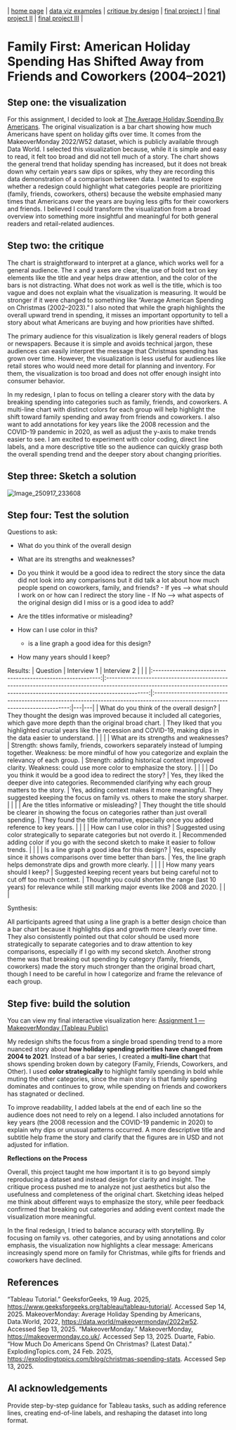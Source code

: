 | [home page](https://cmustudent.github.io/tswd-portfolio-templates/) | [data viz examples](dataviz-examples) | [critique by design](critique-by-design) | [final project I](final-project-part-one) | [final project II](final-project-part-two) | [final project III](final-project-part-three) |

# Family First: American Holiday Spending Has Shifted Away from Friends and Coworkers (2004–2021)

## Step one: the visualization

For this assignment, I decided to look at [The Average Holiday Spending By Americans](https://data.world/makeovermonday/2022w52). The original visualization is a bar chart showing how much Americans have spent on holiday gifts over time. It comes from the MakeoverMonday 2022/W52 dataset, which is publicly available through Data World.  I selected this visualization because, while it is simple and easy to read, it felt too broad and did not tell much of a story. The chart shows the general trend that holiday spending has increased, but it does not break down why certain years saw dips or spikes, why they are recording this data demonstration of a comparison between data. I wanted to explore whether a redesign could highlight what categories people are prioritizing (family, friends, coworkers, others) because the website emphasied many times that Americans over the years are buying less gifts for their coworkers and friends. I believed I could transform the visualization from a broad overview into something more insightful and meaningful for both general readers and retail-related audiences.

## Step two: the critique

The chart is straightforward to interpret at a glance, which works well for a general audience. The x and y axes are clear, the use of bold text on key elements like the title and year helps draw attention, and the color of the bars is not distracting. What does not work as well is the title, which is too vague and does not explain what the visualization is measuring. It would be stronger if it were changed to something like “Average American Spending on Christmas (2002–2023).” I also noted that while the graph highlights the overall upward trend in spending, it misses an important opportunity to tell a story about what Americans are buying and how priorities have shifted.

The primary audience for this visualization is likely general readers of blogs or newspapers. Because it is simple and avoids technical jargon, these audiences can easily interpret the message that Christmas spending has grown over time. However, the visualization is less useful for audiences like retail stores who would need more detail for planning and inventory. For them, the visualization is too broad and does not offer enough insight into consumer behavior.

In my redesign, I plan to focus on telling a clearer story with the data by breaking spending into categories such as family, friends, and coworkers. A multi-line chart with distinct colors for each group will help highlight the shift toward family spending and away from friends and coworkers. I also want to add annotations for key years like the 2008 recession and the COVID-19 pandemic in 2020, as well as adjust the y-axis to make trends easier to see. I am excited to experiment with color coding, direct line labels, and a more descriptive title so the audience can quickly grasp both the overall spending trend and the deeper story about changing priorities.

## Step three: Sketch a solution
![Image_250917_233608](https://github.com/user-attachments/assets/4fade7ce-2ce7-4b59-aab6-a5fb1b06a9eb)

## Step four: Test the solution
Questions to ask:
- What do you think of the overall design
  
- What are its strengths and weaknesses?
  
- Do you think it would be a good idea to redirect the story since the data did not look into any comparisons but it did talk a lot about how much people spend on coworkers, family, and friends?
	  - If yes --> what should I work on or how can I redirect the story line
	  - If No --> what aspects of the original design did I miss or is a good idea to add?
  
- Are the titles informative or misleading?
  
- How can I use color in this?
	- is a line graph a good idea for this design?
   
- How many years should I keep? 

Results: 
|                           Question                          |                                                                                 Interview 1                                                                                 |                                                           Interview 2                                                          |   |   |
|:-----------------------------------------------------------:|:---------------------------------------------------------------------------------------------------------------------------------------------------------------------------:|:------------------------------------------------------------------------------------------------------------------------------:|---|---|
| What do you think of the overall design?                    | They thought the design was improved because it included all categories, which gave more depth than the original broad chart.                                               | They liked that you highlighted crucial years like the recession and COVID-19, making dips in the data easier to understand.   |   |   |
| What are its strengths and weaknesses?                      | Strength: shows family, friends, coworkers separately instead of lumping together. Weakness: be more mindful of how you categorize and explain the relevancy of each group. | Strength: adding historical context improved clarity. Weakness: could use more color to emphasize the story.                   |   |   |
| Do you think it would be a good idea to redirect the story? | Yes, they liked the deeper dive into categories. Recommended clarifying why each group matters to the story.                                                                | Yes, adding context makes it more meaningful. They suggested keeping the focus on family vs. others to make the story sharper. |   |   |
| Are the titles informative or misleading?                   | They thought the title should be clearer in showing the focus on categories rather than just overall spending.                                                              | They found the title informative, especially once you added reference to key years.                                            |   |   |
| How can I use color in this?                                | Suggested using color strategically to separate categories but not overdo it.                                                                                               | Recommended adding color if you go with the second sketch to make it easier to follow trends.                                  |   |   |
| Is a line graph a good idea for this design?                | Yes, especially since it shows comparisons over time better than bars.                                                                                                      | Yes, the line graph helps demonstrate dips and growth more clearly.                                                            |   |   |
| How many years should I keep?                               | Suggested keeping recent years but being careful not to cut off too much context.                                                                                           | Thought you could shorten the range (last 10 years) for relevance while still marking major events like 2008 and 2020.         |   |   |

Synthesis: 

All participants agreed that using a line graph is a better design choice than a bar chart because it highlights dips and growth more clearly over time. They also consistently pointed out that color should be used more strategically to separate categories and to draw attention to key comparisons, especially if I go with my second sketch. Another strong theme was that breaking out spending by category (family, friends, coworkers) made the story much stronger than the original broad chart, though I need to be careful in how I categorize and frame the relevance of each group.

## Step five: build the solution

You can view my final interactive visualization here: [Assignment 1 — MakeoverMonday (Tableau Public)](https://public.tableau.com/app/profile/sabrina.rodriguez5248/viz/Assignment1-MakeupMonday/Sheet1?publish=yes)  

My redesign shifts the focus from a single broad spending trend to a more nuanced story about **how holiday spending priorities have changed from 2004 to 2021**. Instead of a bar series, I created a **multi-line chart** that shows spending broken down by category (Family, Friends, Coworkers, and Other). I used **color strategically** to highlight family spending in bold while muting the other categories, since the main story is that family spending dominates and continues to grow, while spending on friends and coworkers has stagnated or declined.  

To improve readability, I added labels at the end of each line so the audience does not need to rely on a legend. I also included annotations for key years (the 2008 recession and the COVID-19 pandemic in 2020) to explain why dips or unusual patterns occurred. A more descriptive title and subtitle help frame the story and clarify that the figures are in USD and not adjusted for inflation.  

**Reflections on the Process**  

Overall, this project taught me how important it is to go beyond simply reproducing a dataset and instead design for clarity and insight. The critique process pushed me to analyze not just aesthetics but also the usefulness and completeness of the original chart. Sketching ideas helped me think about different ways to emphasize the story, while peer feedback confirmed that breaking out categories and adding event context made the visualization more meaningful.  

In the final redesign, I tried to balance accuracy with storytelling. By focusing on family vs. other categories, and by using annotations and color emphasis, the visualization now highlights a clear message: Americans increasingly spend more on family for Christmas, while gifts for friends and coworkers have declined. 

## References
“Tableau Tutorial.” GeeksforGeeks, 19 Aug. 2025, https://www.geeksforgeeks.org/tableau/tableau-tutorial/. Accessed Sep 14, 2025.
MakeoverMonday: Average Holiday Spending by Americans, Data.World, 2022, https://data.world/makeovermonday/2022w52. Accessed Sep 13, 2025.
“MakeoverMonday.” MakeoverMonday, https://makeovermonday.co.uk/. Accessed Sep 13, 2025.
Duarte, Fabio. “How Much Do Americans Spend On Christmas? (Latest Data).” ExplodingTopics.com, 24 Feb. 2025, https://explodingtopics.com/blog/christmas-spending-stats. Accessed Sep 13, 2025.

## AI acknowledgements
Provide step-by-step guidance for Tableau tasks, such as adding reference lines, creating end-of-line labels, and reshaping the dataset into long format.  

